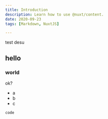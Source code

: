 ```yaml
---
title: Introduction
description: Learn how to use @nuxt/content.
date: 2020-09-23
tags: [Markdown, NuxtJS]

---
```

test desu

## hello
### world

ok?

- a
- b
- c

~~~
code
~~~